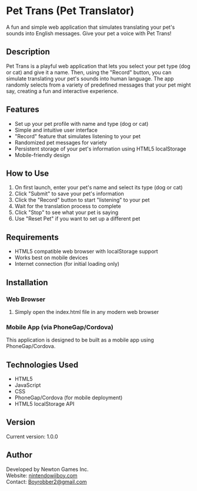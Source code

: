 # Pet Trans (Pet Translator)

A fun and simple web application that simulates translating your pet's sounds into English messages. Give your pet a voice with Pet Trans!

## Description

Pet Trans is a playful web application that lets you select your pet type (dog or cat) and give it a name. Then, using the "Record" button, you can simulate translating your pet's sounds into human language. The app randomly selects from a variety of predefined messages that your pet might say, creating a fun and interactive experience.

## Features

- Set up your pet profile with name and type (dog or cat)
- Simple and intuitive user interface
- "Record" feature that simulates listening to your pet
- Randomized pet messages for variety
- Persistent storage of your pet's information using HTML5 localStorage
- Mobile-friendly design

## How to Use

1. On first launch, enter your pet's name and select its type (dog or cat)
2. Click "Submit" to save your pet's information
3. Click the "Record" button to start "listening" to your pet
4. Wait for the translation process to complete
5. Click "Stop" to see what your pet is saying
6. Use "Reset Pet" if you want to set up a different pet

## Requirements

- HTML5 compatible web browser with localStorage support
- Works best on mobile devices
- Internet connection (for initial loading only)

## Installation

### Web Browser
1. Simply open the index.html file in any modern web browser

### Mobile App (via PhoneGap/Cordova)
This application is designed to be built as a mobile app using PhoneGap/Cordova.

## Technologies Used

- HTML5
- JavaScript
- CSS
- PhoneGap/Cordova (for mobile deployment)
- HTML5 localStorage API

## Version

Current version: 1.0.0

## Author

Developed by Newton Games Inc.  
Website: [nintendowiiboy.com](http://nintendowiiboy.com)  
Contact: Boyrobber2@gmail.com